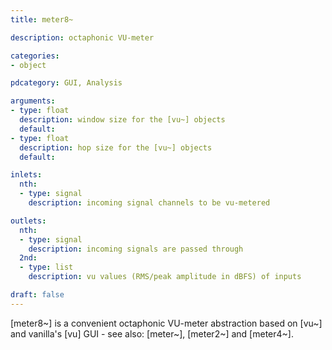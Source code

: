 ```yaml
---
title: meter8~

description: octaphonic VU-meter

categories:
- object

pdcategory: GUI, Analysis

arguments:
- type: float
  description: window size for the [vu~] objects
  default:
- type: float
  description: hop size for the [vu~] objects
  default:

inlets:
  nth:
  - type: signal
    description: incoming signal channels to be vu-metered

outlets:
  nth:
  - type: signal
    description: incoming signals are passed through
  2nd:
  - type: list
    description: vu values (RMS/peak amplitude in dBFS) of inputs

draft: false
---
```


[meter8~] is a convenient octaphonic VU-meter abstraction based on [vu~] and vanilla's [vu] GUI - see also: [meter~], [meter2~] and [meter4~].

